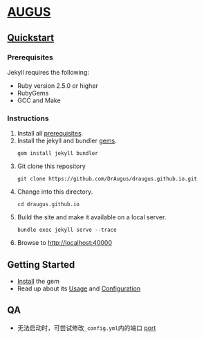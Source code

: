 # [AUGUS](https://draugus.github.io/)

## [Quickstart](https://jekyllrb.com/docs/)

### Prerequisites

Jekyll requires the following:

- Ruby version 2.5.0 or higher
- RubyGems
- GCC and Make

### Instructions

1. Install all [prerequisites](https://jekyllrb.com/docs/installation/).
2. Install the jekyll and bundler [gems](https://jekyllrb.com/docs/ruby-101/#gems).
   ```shell
   gem install jekyll bundler
   ```
3. Git clone this repository
   ```shell
   git clone https://github.com/DrAugus/draugus.github.io.git
   ```
4. Change into this directory.
   ```shell
   cd draugus.github.io
   ```
5. Build the site and make it available on a local server.
   ```shell
   bundle exec jekyll serve --trace
   ```
6. Browse to [http://localhost:40000](http://localhost:40000)

## Getting Started

- [Install](https://jekyllrb.com/docs/installation/) the gem
- Read up about its [Usage](https://jekyllrb.com/docs/usage/)
  and [Configuration](https://jekyllrb.com/docs/configuration/)

## QA

- 无法启动时，可尝试修改`_config.yml`内的端口 [port](./_config.yml)
